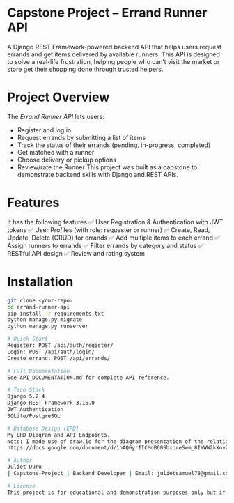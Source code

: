 # Capstone Project – Errand Runner API

A Django REST Framework-powered backend API that helps users request errands and get items delivered by available runners. This API is designed to solve a real-life frustration, helping people who can’t visit the market or store get their shopping done through trusted helpers.

# Project Overview
The *Errand Runner API* lets users:
- Register and log in
- Request errands by submitting a list of items
- Track the status of their errands (pending, in-progress, completed)
- Get matched with a runner
- Choose delivery or pickup options
- Review/rate the Runner
This project was built as a capstone to demonstrate backend skills with Django and REST APIs.

# Features
It has the following features
✅ User Registration & Authentication with JWT tokens
✅ User Profiles (with role: requester or runner)
✅ Create, Read, Update, Delete (CRUD) for errands
✅ Add multiple items to each errand
✅ Assign runners to errands
✅ Filter errands by category and status
✅ RESTful API design
✅ Review and rating system

# Installation
```bash
git clone <your-repo>
cd errand-runner-api
pip install -r requirements.txt
python manage.py migrate
python manage.py runserver

# Quick Start
Register: POST /api/auth/register/
Login: POST /api/auth/login/
Create errand: POST /api/errands/

# Full Documentation
See API_DOCUMENTATION.md for complete API reference.

# Tech Stack
Django 5.2.4
Django REST Framework 3.16.0
JWT Authentication
SQLite/PostgreSQL

# Database Design (ERD)
My ERD Diagram and API Endpoints. 
Note: I made use of draw.io for the diagram presentation of the relationship between the main parts of my backend project database.
https://docs.google.com/document/d/1hAQGyrIICMnB60SbxoreSwm_8IYWW2kXnvZxdU6kOFA/edit?usp=sharing

# Author
Juliet Duru 
| Capstone-Project | Backend Developer | Email: julietsamuel78@gmail.com

# License
This project is for educational and demonstration purposes only but if possible will be developed fully in the nearest future